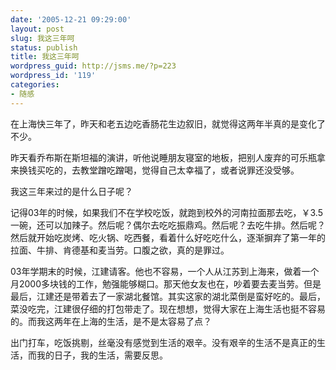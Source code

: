 ```yaml
---
date: '2005-12-21 09:29:00'
layout: post
slug: 我这三年呵
status: publish
title: 我这三年呵
wordpress_guid: http://jsms.me/?p=223
wordpress_id: '119'
categories:
- 随感
---
```


在上海快三年了，昨天和老五边吃香肠花生边叙旧，就觉得这两年半真的是变化了不少。


昨天看乔布斯在斯坦福的演讲，听他说睡朋友寝室的地板，把别人废弃的可乐瓶拿来换钱买吃的，去教堂蹭吃蹭喝，觉得自己太幸福了，或者说罪还没受够。


我这三年来过的是什么日子呢？


记得03年的时候，如果我们不在学校吃饭，就跑到校外的河南拉面那去吃，￥3.5一碗，还可以加辣子。然后呢？偶尔去吃吃振鼎鸡。然后呢？去吃牛排。然后呢？然后就开始吃炭烤、吃火锅、吃西餐，看着什么好吃吃什么，逐渐摒弃了第一年的拉面、牛排、肯德基和麦当劳。口腹之欲，真的是罪过。


03年学期末的时候，江建请客。他也不容易，一个人从江苏到上海来，做着一个月2000多块钱的工作，勉强能够糊口。那天他女友也在，吵着要去麦当劳。但是最后，江建还是带着去了一家湖北餐馆。其实这家的湖北菜倒是蛮好吃的。最后，菜没吃完，江建很仔细的打包带走了。现在想想，觉得大家在上海生活也挺不容易的。而我这两年在上海的生活，是不是太容易了点？


出门打车，吃饭挑剔，丝毫没有感觉到生活的艰辛。没有艰辛的生活不是真正的生活，而我的日子，我的生活，需要反思。
